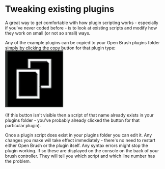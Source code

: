 # Tweaking existing plugins

A great way to get comfortable with how plugin scripting works - especially if you've never coded before - is to look at existing scripts and modify how they work on small (or not so small) ways.

Any of the example plugins can be copied to your Open Brush plugins folder simply by clicking the copy button for that plugin type: <img src="../../../.gitbook/assets/image.png" alt="" data-size="line">

(If this button isn't visible then a script of that name already exists in your plugins folder - you've probably already clicked the button for that particular plugin).

Once a plugin script does exist in your plugins folder you can edit it. Any changes you make will take effect immediately - there's no need to restart either Open Brush or the plugin itself. Any syntax errors might stop the plugin working. If so these are displayed on the console on the back of your brush controller. They will tell you which script and which line number has the problem.

